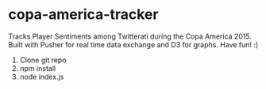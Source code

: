 # copa-america-tracker
Tracks Player Sentiments among Twitterati during the Copa America 2015. Built with Pusher for real time data exchange 
and D3 for graphs. Have fun! :)


1. Clone git repo
2. npm install
3. node index.js
